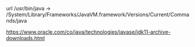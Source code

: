 url
/usr/bin/java -> /System/Library/Frameworks/JavaVM.framework/Versions/Current/Commands/java


https://www.oracle.com/co/java/technologies/javase/jdk11-archive-downloads.html


